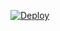 [![Deploy](https://www.herokucdn.com/deploy/button.png)](https://heroku.com/deploy?template=https://github.com/Lakshsharma31/ajmalmd)

